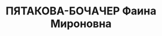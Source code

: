 ---
title: ПЯТАКОВА-БОЧАЧЕР Фаина Мироновна
description: (1902-1937) осетинка, директор Ростовского пединститута с марта 1935
  г. по сентябрь 1937 г., член ВКП (б) с 1923 г. Арестована в сентябре [20 июля] 1937
  г. по обвинению в правом уклоне.
---
